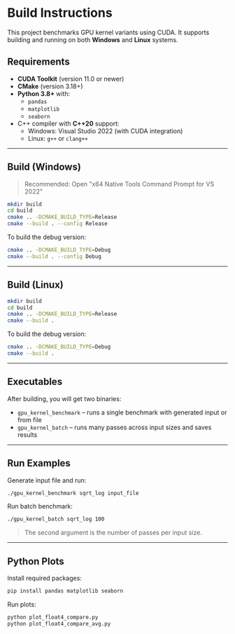 
# Build Instructions

This project benchmarks GPU kernel variants using CUDA. It supports building and running on both **Windows** and **Linux** systems.

## Requirements

- **CUDA Toolkit** (version 11.0 or newer)
- **CMake** (version 3.18+)
- **Python 3.8+** with:
  - `pandas`
  - `matplotlib`
  - `seaborn`
- C++ compiler with **C++20** support:
  - Windows: Visual Studio 2022 (with CUDA integration)
  - Linux: `g++` or `clang++`

---

## Build (Windows)

> Recommended: Open "x64 Native Tools Command Prompt for VS 2022"

```bash
mkdir build
cd build
cmake .. -DCMAKE_BUILD_TYPE=Release
cmake --build . --config Release
```

To build the debug version:

```bash
cmake .. -DCMAKE_BUILD_TYPE=Debug
cmake --build . --config Debug
```

---

## Build (Linux)

```bash
mkdir build
cd build
cmake .. -DCMAKE_BUILD_TYPE=Release
cmake --build .
```

To build the debug version:

```bash
cmake .. -DCMAKE_BUILD_TYPE=Debug
cmake --build .
```

---

## Executables

After building, you will get two binaries:

- `gpu_kernel_benchmark` – runs a single benchmark with generated input or from file
- `gpu_kernel_batch` – runs many passes across input sizes and saves results

---

## Run Examples

Generate input file and run:

```bash
./gpu_kernel_benchmark sqrt_log input_file
```

Run batch benchmark:

```bash
./gpu_kernel_batch sqrt_log 100
```

> The second argument is the number of passes per input size.

---

## Python Plots

Install required packages:

```bash
pip install pandas matplotlib seaborn
```

Run plots:

```bash
python plot_float4_compare.py
python plot_float4_compare_avg.py
```
